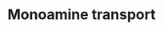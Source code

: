---
annotations:
- type: Pathway Ontology
  value: monoamine transport pathway
- type: Pathway Ontology
  value: regulatory pathway
authors:
- Bzhang
- MaintBot
- Dex duncan
- Khanspers
- AlexanderPico
- Ddigles
- Zari
- MirellaKalafati
- Mkutmon
- DeSl
- Egonw
- Eweitz
description: Proteins on this pathway have targeted assays available via the [https://assays.cancer.gov/available_assays?wp_id=WP727
  CPTAC Assay Portal]
last-edited: 2021-05-14
organisms:
- Homo sapiens
redirect_from:
- /index.php/Pathway:WP727
- /instance/WP727
schema-jsonld:
- '@context': https://schema.org/
  '@id': https://wikipathways.github.io/pathways/WP727.html
  '@type': Dataset
  creator:
    '@type': Organization
    name: WikiPathways
  description: Proteins on this pathway have targeted assays available via the [https://assays.cancer.gov/available_assays?wp_id=WP727
    CPTAC Assay Portal]
  keywords:
  - noradrenaline
  - CDC25C
  - AMPH
  - TGFB1I1
  - TH
  - epinephrine
  - HEPES
  - anisomycin
  - HRH3
  - TPH2
  - TDO2
  - MAPK14
  - UNC13B
  - ADORA2A
  - SCAMP2
  - ACHE
  - SB 203580
  - Phorbol ester
  - SLC6A3
  - serotonin
  - reserpine
  - AGT
  - L-tryptophan
  - 4-Aminobutanoic acid
  - IL1B
  - SLC6A1
  - dopamine
  - citalopram
  - NOS1
  - catecholamines
  - STX1A
  - TNFRSF11B
  - PVRL2
  - SYN1
  - FBXO32
  - IL1R1
  - SLC6A4
  - TNF
  - Hemicholinium-3
  - PPP2CB
  - RBL2
  - SLC5A7
  - SLC6A2
  - ITGB3
  - DBH
  - TSC2
  license: CC0
  name: Monoamine transport
seo: CreativeWork
title: Monoamine transport
wpid: WP727
---